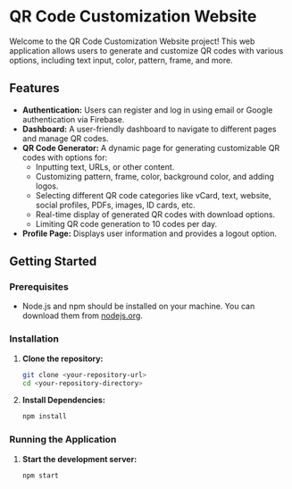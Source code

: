# QR Code Customization Website

Welcome to the QR Code Customization Website project! This web application allows users to generate and customize QR codes with various options, including text input, color, pattern, frame, and more.

## Features

- **Authentication:** Users can register and log in using email or Google authentication via Firebase.
- **Dashboard:** A user-friendly dashboard to navigate to different pages and manage QR codes.
- **QR Code Generator:** A dynamic page for generating customizable QR codes with options for:
  - Inputting text, URLs, or other content.
  - Customizing pattern, frame, color, background color, and adding logos.
  - Selecting different QR code categories like vCard, text, website, social profiles, PDFs, images, ID cards, etc.
  - Real-time display of generated QR codes with download options.
  - Limiting QR code generation to 10 codes per day.
- **Profile Page:** Displays user information and provides a logout option.

## Getting Started

### Prerequisites

- Node.js and npm should be installed on your machine. You can download them from [nodejs.org](https://nodejs.org/).

### Installation

1. **Clone the repository:**

   ```bash
   git clone <your-repository-url>
   cd <your-repository-directory>
   ```
2. **Install Dependencies:**

    ```bash
    npm install
    ```
### Running the Application

1. **Start the development server:**

    ```bash
    npm start
    ```
    
